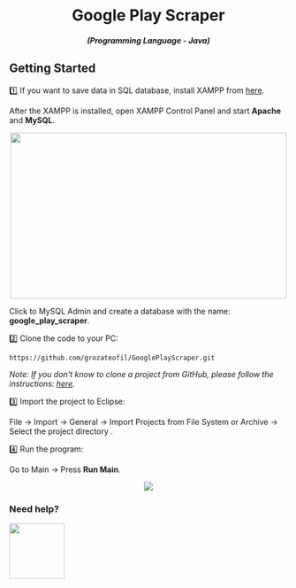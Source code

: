 <div align="center" style="margin-top: 0;">
  <h1>Google Play Scraper</h1>
</div>
<em>
  <h5 align="center">(Programming Language - Java)</h5>
</em>

## Getting Started
1️⃣ If you want to save data in SQL database, install XAMPP from [here](https://www.apachefriends.org/download.html).

After the XAMPP is installed, open XAMPP Control Panel and start <b>Apache</b> and <b>MySQL</b>.

<p align="center">
  <img src="https://github.com/grozateofil/GooglePlayScraper/assets/61622781/a17b1d74-c487-4bf4-944a-9a676c199af1" width="500" height="300"/>
</p>

Click to MySQL Admin and create a database with the name: <b>google_play_scraper</b>.

2️⃣ Clone the code to your PC:
```shell
https://github.com/grozateofil/GooglePlayScraper.git
```
*Note: If you don't know to clone a project from GitHub, please follow the instructions: [here](https://docs.github.com/en/repositories/creating-and-managing-repositories/cloning-a-repository).*

3️⃣ Import the project to Eclipse:

File -> Import -> General -> Import Projects from File System or Archive -> Select the project directory .

4️⃣ Run the program:

Go to Main -> Press <b>Run Main</b>.

<p align="center">
   <img src="https://github.com/grozateofil/GooglePlayScraper/assets/61622781/b632ac03-66a7-4fde-9037-360fd3e3c1f9"/>
</p>

### Need help?
<p align="left">
  <a href="https://github.com/grozateofil/GooglePlayScraper/discussions">
   <img src="https://github.com/grozateofil/GooglePlayScraper/assets/61622781/a17b1d74-c487-4bf4-944a-9a676c199af1" width="100" height="100"/>
  </a>
</p>
